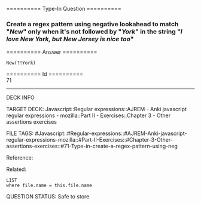 ========== Type-In Question ==========

###  Create a regex pattern using negative lookahead to match "_New_" only when it's not followed by "_York_" in the string "_I love New York, but New Jersey is nice too_"  

========== Answer ==========  

`New(?!York)`

========== Id ==========  
71

---

DECK INFO

TARGET DECK: Javascript::Regular expressions::AJREM - Anki javascript regular expressions - mozilla::Part II - Exercises::Chapter 3 - Other assertions exercises

FILE TAGS: #Javascript::#Regular-expressions::#AJREM-Anki-javascript-regular-expressions-mozilla::#Part-II-Exercises::#Chapter-3-Other-assertions-exercises::#71-Type-in-create-a-regex-pattern-using-neg

Reference:

Related:

```dataview
LIST
where file.name = this.file.name
```


QUESTION STATUS: Safe to store
